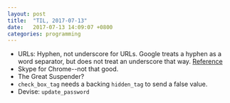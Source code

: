 ```yaml
---
layout: post
title:  "TIL, 2017-07-13"
date:   2017-07-13 14:09:07 +0800
categories: programming
---
```


- URLs: Hyphen, not underscore for URLs. Google treats a hyphen as a word separator, but does not treat an underscore that way. [Reference](http://www.ecreativeim.com/blog/2011/03/seo-basics-hyphen-or-underscore-for-seo-urls/)
- Skype for Chrome--not that good.
- The Great Suspender?
- `check_box_tag` needs a backing `hidden_tag` to send a false value.
- Devise: `update_password`
